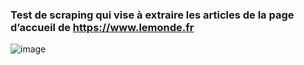 ### Test de scraping qui vise à extraire les articles de la page d’accueil de https://www.lemonde.fr

![image](https://user-images.githubusercontent.com/92692968/195540073-8b19dcdf-f23d-4c1b-88d9-e26bc147243c.png)

